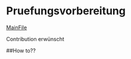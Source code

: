 # Pruefungsvorbereitung

[MainFile](https://github.com/FIAE2014/Pruefungsvorbereitung/blob/master/FIAE%20Kompendium%20Cheat-Sheet%20zur%20Pr%C3%BCfung.md)


Contribution erwünscht

##How to?? 

